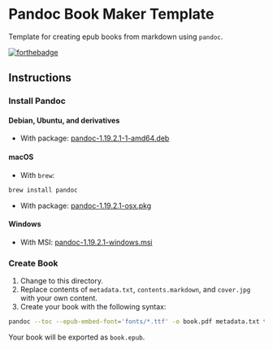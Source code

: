 # Pandoc Book Maker Template

Template for creating epub books from markdown using `pandoc`.

[![forthebadge](http://forthebadge.com/images/badges/built-by-hipsters.svg)](http://forthebadge.com)

## Instructions

### Install Pandoc

#### Debian, Ubuntu, and derivatives

- With package: [pandoc-1.19.2.1-1-amd64.deb](https://github.com/jgm/pandoc/releases/download/1.19.2.1/pandoc-1.19.2.1-1-amd64.deb)

#### macOS

- With `brew`:

```bash
brew install pandoc
```

- With package: [pandoc-1.19.2.1-osx.pkg](https://github.com/jgm/pandoc/releases/download/1.19.2.1/pandoc-1.19.2.1-osx.pkg)

#### Windows

- With MSI: [pandoc-1.19.2.1-windows.msi](https://github.com/jgm/pandoc/releases/download/1.19.2.1/pandoc-1.19.2.1-windows.msi)

### Create Book

1. Change to this directory.
2. Replace contents of `metadata.txt`, `contents.markdown`, and `cover.jpg` with your own content.
3. Create your book with the following syntax:

```bash
pandoc --toc --epub-embed-font='fonts/*.ttf' -o book.pdf metadata.txt test_contents.md
```

Your book will be exported as `book.epub`.
